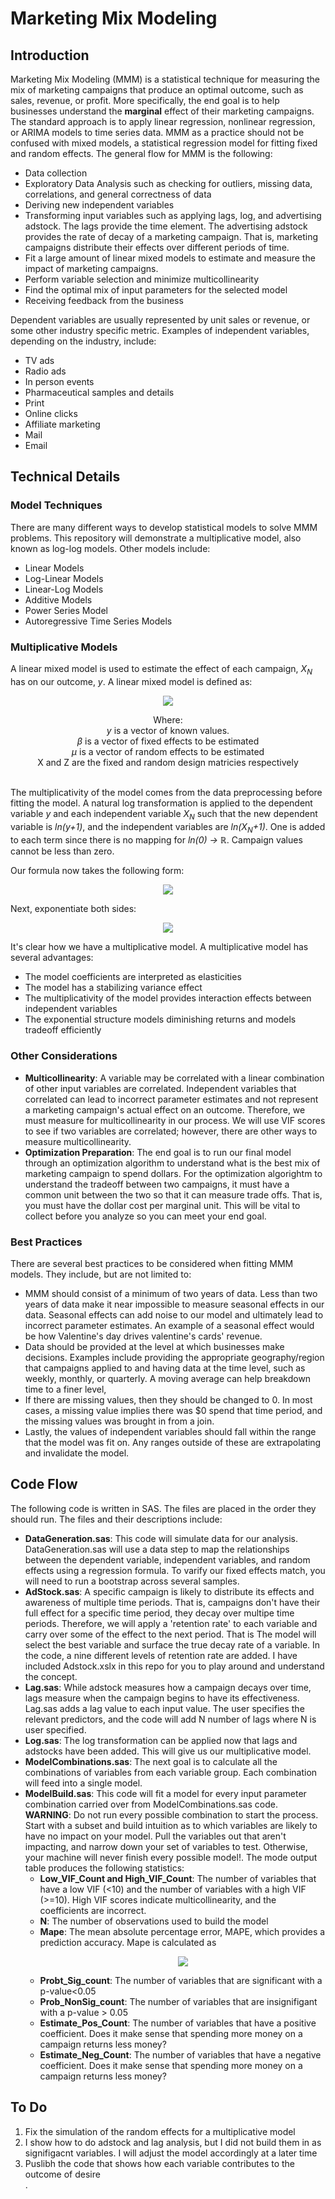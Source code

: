 # Marketing Mix Modeling
## Introduction
Marketing Mix Modeling (MMM) is a statistical technique for measuring the mix of marketing campaigns that produce an optimal outcome, such as sales, revenue, or profit. More specifically, the end goal is to help businesses understand the <b>marginal</b> effect of their marketing campaigns. The standard approach is to apply linear regression, nonlinear regression, or ARIMA models to time series data. MMM as a practice should not be confused with mixed models, a statistical regression model for fitting fixed and random effects. The general flow for MMM is the following:
<ul>
  <li>Data collection</li>
  <li>Exploratory Data Analysis such as checking for outliers, missing data, correlations, and general correctness of data</li>
  <li>Deriving new independent variables</li> 
  <li>Transforming input variables such as applying lags, log, and advertising adstock. The lags provide the time element.  The advertising adstock provides the rate of decay of a marketing campaign.  That is, marketing campaigns distribute their effects over different periods of time.</li>
  <li>Fit a large amount of linear mixed models to estimate and measure the impact of marketing campaigns.</li>
  <li>Perform variable selection and minimize multicollinearity</li>
  <li>Find the optimal mix of input parameters for the selected model</li>
  <li>Receiving feedback from the business</li>
</ul>

Dependent variables are usually represented by unit sales or revenue, or some other industry specific metric. Examples of independent variables, depending on the industry, include:
<ul>
  <li>TV ads</li>
  <li>Radio ads</li>
  <li>In person events</li>
  <li>Pharmaceutical samples and details</li>
  <li>Print</li>
  <li>Online clicks</li>
  <li>Affiliate marketing</li>
  <li>Mail</li>
  <li>Email</li>
</ul>

## Technical Details
### Model Techniques
There are many different ways to develop statistical models to solve MMM problems. This repository will demonstrate a multiplicative model, also known as log-log models. Other models include:
<ul><li>Linear Models</li>
  <li>Log-Linear Models</li>
  <li>Linear-Log Models</li>
  <li>Additive Models</li>
  <li>Power Series Model</li>
  <li>Autoregressive Time Series Models</li>
</ul>

### Multiplicative Models

A linear mixed model is used to estimate the effect of each campaign, <i>X<sub>N</sub></i> has on our outcome, <i>y</i>.  A linear mixed model is defined as:
<p align="center">
<img src='https://render.githubusercontent.com/render/math?math=y=X{\beta}%20%2bZ{\mu}%20%2b%20{\epsilon}'>
</p>
<p align="center">
Where:<br>
<i>y</i> is a vector of known values.<br>
<i>β</i> is a vector of fixed effects to be estimated<br>
<i>μ</i> is a vector of random effects to be estimated<br>
X and Z are the fixed and random design matricies respectively
</p>
<br>
The multiplicativity of the model comes from the data preprocessing before fitting the model. A natural log transformation is applied to the dependent variable <i>y</i> and each independent variable <i>X<sub>N</sub></i> such that the new dependent variable is <i>ln(y+1)</i>, and the independent variables are <i>ln(X<sub>N</sub>+1)</i>. One is added to each term since there is no mapping for <i>ln(0) -> ℝ</i>. Campaign values cannot be less than zero.

Our formula now takes the following form:
<p align="center">
<img src='https://render.githubusercontent.com/render/math?math=ln(y %2b 1)= {\beta_0} %2b {\beta_1}(X_1 %2b +1) %2b {\beta_2}(X_2 %2b +1)%2b...%2b{\beta_n}(X_n %2b +1) %2b Z_1*Random_1 %2b...%2b Z_n*Random_n'>
</p>

Next, exponentiate both sides:
<p align='center'>
<img src="https://render.githubusercontent.com/render/math?math=y%20%2b%201={e^{\beta_0}}*{(x_1%20%2b%201)}^{\beta_1}*{(x_2%20%2b%201)}^{\beta_2}*...*{(x_n%20%2b%201)}^{\beta_n}*{e^{{Z_1}*Random_1}}*...*{e^{{Z_n}*Random_n}}" />
</p>

It's clear how we have a multiplicative model.  A multiplicative model has several advantages:
<ul>
  <li>The model coefficients are interpreted as elasticities</li>
  <li>The model has a stabilizing variance effect</li>
  <li>The multiplicativity of the model provides interaction effects between independent variables</li>
  <li>The exponential structure models diminishing returns and models tradeoff efficiently</li>
 </ul>

### Other Considerations
<ul>
  <li><b>Multicollinearity</b>: A variable may be correlated with a linear combination of other input variables are correlated. Independent variables that correlated can lead to incorrect parameter estimates and not represent a marketing campaign's actual effect on an outcome. Therefore, we must measure for multicollinearity in our process.  We will use VIF scores to see if two variables are correlated; however, there are other ways to measure multicollinearity.</li> 
  <li><b>Optimization Preparation</b>: The end goal is to run our final model through an optimization algorithm to understand what is the best mix of marketing campaign to spend dollars. For the optimization algorightm to understand the tradeoff between two campaigns, it must have a common unit between the two so that it can measure trade offs.  That is, you must have the dollar cost per marginal unit.  This will be vital to collect before you analyze so you can meet your end goal. </li>
</ul>

### Best Practices
There are several best practices to be considered when fitting MMM models.  They include, but are not limited to:
<ul> <li>MMM should consist of a minimum of two years of data. Less than two years of data make it near impossible to measure seasonal effects in our data. Seasonal effects can add noise to our model and ultimately lead to incorrect parameter estimates. An example of a seasonal effect would be how Valentine's day drives valentine's cards' revenue.</li>
  <li>Data should be provided at the level at which businesses make decisions. Examples include providing the appropriate geography/region that campaigns applied to and having data at the time level, such as weekly, monthly, or quarterly.  A moving average can help breakdown time to a finer level, </li>  
  <li>If there are missing values, then they should be changed to 0.  In most cases, a missing value implies there was $0 spend that time period, and the missing values was brought in from a join.
  <li>Lastly, the values of independent variables should fall within the range that the model was fit on.  Any ranges outside of these are extrapolating and invalidate the model.</li></ul>

## Code Flow
The following code is written in SAS. The files are placed in the order they should run.  The files and their descriptions include:
<ul>
  <li>
    <b>DataGeneration.sas</b>: This code will simulate data for our analysis.  DataGeneration.sas will use a data step to map the relationships between the dependent variable, independent variables, and random effects using a regression formula. To varify our fixed effects match, you will need to run a bootstrap across several samples.
  </li>
  <li>
    <b>AdStock.sas</b>: A specific campaign is likely to distribute its effects and awareness of multiple time periods. That is, campaigns don't have their full effect for a specific time period, they decay over multipe time periods.  Therefore, we will apply a 'retention rate' to each variable and carry over some of the effect to the next period.  That is The model will select the best variable and surface the true decay rate of a variable.  In the code, a nine different levels of retention rate are added.  I have included Adstock.xslx in this repo for you to play around and understand the concept.
  </li>
  <li>
    <b>Lag.sas</b>: While adstock measures how a campaign decays over time, lags measure when the campaign begins to have its effectiveness.  Lag.sas adds a lag value to each input value.  The user specifies the relevant predictors, and the code will add N number of lags where N is user specified.
  </li>  
  <li><b>Log.sas</b>: The log transformation can be applied now that lags and adstocks have been added.  This will give us our multiplicative model.</li>
  <li><b>ModelCombinations.sas</b>: The next goal is to calculate all the combinations of variables from each variable group.  Each combination will feed into a single model.
  </li>
  <li><b>ModelBuild.sas</b>: This code will fit a model for every input parameter combination carried over from ModelCombinations.sas code. <b>WARNING</b>: Do not run every possible combination to start the process.  Start with a subset and build intuition as to which variables are likely to have no impact on your model.  Pull the variables out that aren't impacting, and narrow down your set of variables to test.  Otherwise, your machine will never finish every possible model!</b>.  The mode output table produces the following statistics:
  <ul>
  <li> <b>Low_VIF_Count and High_VIF_Count</b>: The number of variables that have a low VIF (<10) and the number of variables with a high VIF (>=10).  High VIF scores indicate multicollinearity, and the coefficients are incorrect.</li>
  <li><b>N</b>: The number of observations used to build the model</li>
  <li><b>Mape</b>: The mean absolute percentage error, MAPE, which provides a prediction accuracy.  Mape is calculated as 
    <p align='center'>
<img src="https://render.githubusercontent.com/render/math?math=Mape={\frac{100}{n}}{\sum_{i=1}^n}|{\frac{Y_n-Prediction_n}{Y_N}}|" />
</p></li>
  <li><b>Probt_Sig_count</b>: The number of variables that are significant with a p-value<0.05</li>
  <li><b>Prob_NonSig_count</b>: The number of variables that are insignifigant with a p-value > 0.05</li>
  <li><b>Estimate_Pos_Count</b>:  The number of variables that have a positive coefficient.  Does it make sense that spending more money on a campaign returns less money?</li>
  <li><b>Estimate_Neg_Count</b>:  The number of variables that have a negative coefficient.  Does it make sense that spending more money on a campaign returns less money?</li>
  </ul>  
  </ul>

## To Do
<ol>
  <li>Fix the simulation of the random effects for a multiplicative model</li>
  <li>I show how to do adstock and lag analysis, but I did not build them in as signifigacnt variables.  I will adjust the model accordingly at a later time</li>
  <li>Puslibh the code that shows how each variable contributes to the outcome of desire</li>.
</ol>
  

<!--(  
Notes
Base sales
non-linear variables
Variable creatation data cleanup
model build
multicollineraity check
Optimization
Inferentials Statics
Model is built many many many times, final model is picked based on a number of factors
#Future STeps - could rsubmit for faster results.
-->



